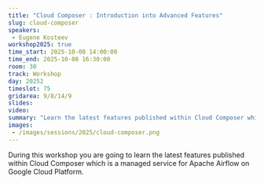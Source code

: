 ```yaml
---
title: "Cloud Composer : Introduction into Advanced Features"
slug: cloud-composer
speakers:
 - Eugene Kosteev
workshop2025: true
time_start: 2025-10-08 14:00:00
time_end: 2025-10-08 16:30:00
room: 30
track: Workshop
day: 20252
timeslot: 75
gridarea: 9/8/14/9
slides:
video:
summary: "Learn the latest features published within Cloud Composer which is a managed service for Apache Airflow on Google Cloud Platform."
images:
 - /images/sessions/2025/cloud-composer.png
---
```


During this workshop you are going to learn the latest features published within Cloud Composer which is a managed service for Apache Airflow on Google Cloud Platform.